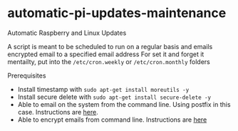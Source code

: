 # automatic-pi-updates-maintenance
Automatic Raspberry and Linux Updates

A script is meant to be scheduled to run on a regular basis and emails encrypted email to a specified email address
For set it and forget it mentailty, put into the ````/etc/cron.weekly```` or ````/etc/cron.monthly```` folders


Prerequisites
- Install timestamp with ````sudo apt-get install moreutils -y````
- Install secure delete with ````sudo apt-get install secure-delete -y````
- Able to email on the system from the command line.  Using postfix in this case.  Instructions are [here](https://medium.com/codingtown/send-mail-using-postfix-server-bbb08331d39d).
- Able to encrypt emails from command line.  Instructions are [here](https://github.com/vanderblugen/Send-Encrypted-Email-From-Linux)
